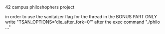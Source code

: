 42 campus philoshophers project

in order to use the sanitaizer flag for the thread in the BONUS PART ONLY write "TSAN_OPTIONS='die_after_fork=0'" after the exec command "./philo ..."

